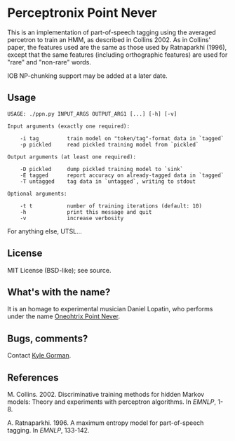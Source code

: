 Perceptronix Point Never
========================

This is an implementation of part-of-speech tagging using the averaged 
percetron to train an HMM, as described in Collins 2002. As in Collins'
paper, the features used are the same as those used by Ratnaparkhi (1996),
except that the same features (including orthographic features) are used 
for "rare" and "non-rare" words.

IOB NP-chunking support may be added at a later date.

Usage
-----

    USAGE: ./ppn.py INPUT_ARGS OUTPUT_ARG1 [...] [-h] [-v]

    Input arguments (exactly one required):

        -i tag         train model on "token/tag"-format data in `tagged`
        -p pickled     read pickled training model from `pickled`

    Output arguments (at least one required):

        -D pickled     dump pickled training model to `sink`
        -E tagged      report accuracy on already-tagged data in `tagged`
        -T untagged    tag data in `untagged`, writing to stdout
    
    Optional arguments:

        -t t           number of training iterations (default: 10)
        -h             print this message and quit
        -v             increase verbosity

For anything else, UTSL...

License
-------

MIT License (BSD-like); see source.

What's with the name?
---------------------

It is an homage to experimental musician Daniel Lopatin, who performs under the name [Oneohtrix Point Never](pointnever.com).

Bugs, comments?
---------------

Contact [Kyle Gorman](mailto:gormanky@ohsu.edu).

References
----------

M. Collins. 2002. Discriminative training methods for hidden Markov models: Theory and experiments with perceptron algorithms. In _EMNLP_, 1-8.

A. Ratnaparkhi. 1996. A maximum entropy model for part-of-speech tagging. In _EMNLP_, 133-142.
